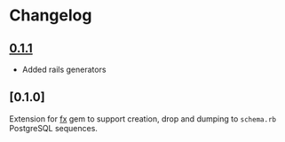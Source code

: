 # Changelog

## [0.1.1]

[0.1.1]: https://github.com/aevula/fx-sequence/compare/v0.1.0...v0.1.1

- Added rails generators

## [0.1.0]

Extension for [fx](https://github.com/aevula/fx-sequence) gem to support creation, drop and dumping to `schema.rb` PostgreSQL sequences.

